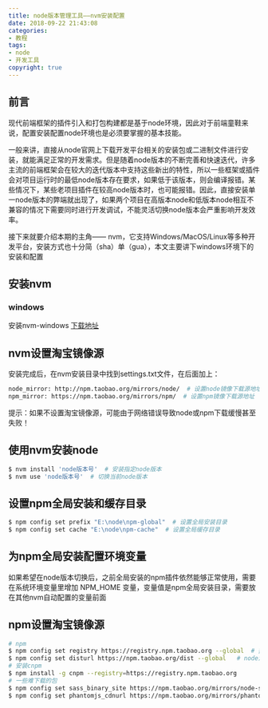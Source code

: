 ```yaml
---
title: node版本管理工具——nvm安装配置
date: 2018-09-22 21:43:08
categories:
- 教程
tags:
- node
- 开发工具
copyright: true
---
```


## 前言
现代前端框架的插件引入和打包构建都是基于node环境，因此对于前端童鞋来说，配置安装配置node环境也是必须要掌握的基本技能。

一般来讲，直接从node官网上下载开发平台相关的安装包或二进制文件进行安装，就能满足正常的开发需求。但是随着node版本的不断完善和快速迭代，许多主流的前端框架会在较大的迭代版本中支持这些新出的特性，所以一些框架或插件会对项目运行时的最低node版本存在要求，如果低于该版本，则会编译报错。某些情况下，某些老项目插件在较高node版本时，也可能报错。因此，直接安装单一node版本的弊端就出现了，如果两个项目在高版本node和低版本node相互不兼容的情况下需要同时进行开发调试，不能灵活切换node版本会严重影响开发效率。

接下来就要介绍本期的主角—— nvm，它支持Windows/MacOS/Linux等多种开发平台，<!-- more -->安装方式也十分简（sha）单（gua），本文主要讲下windows环境下的安装和配置
## 安装nvm
### windows
安装nvm-windows [下载地址](https://github.com/coreybutler/nvm-windows/releases)

## nvm设置淘宝镜像源
安装完成后，在nvm安装目录中找到settings.txt文件，在后面加上：
``` bash
node_mirror: http://npm.taobao.org/mirrors/node/  # 设置node镜像下载源地址
npm_mirror: https://npm.taobao.org/mirrors/npm/  # 设置npm镜像下载源地址
```
提示：如果不设置淘宝镜像源，可能由于网络错误导致node或npm下载缓慢甚至失败！

## 使用nvm安装node
``` bash
$ nvm install 'node版本号'  # 安装指定node版本
$ nvm use 'node版本号'  # 切换当前node版本
```

## 设置npm全局安装和缓存目录
``` bash
$ npm config set prefix "E:\node\npm-global"  # 设置全局安装目录
$ npm config set cache "E:\node\npm-cache"  # 设置全局缓存目录
```

## 为npm全局安装配置环境变量
如果希望在node版本切换后，之前全局安装的npm插件依然能够正常使用，需要在系统环境变量里增加 NPM_HOME 变量，变量值是npm全局安装目录，需要放在其他nvm自动配置的变量前面

## npm设置淘宝镜像源
``` bash
# npm
$ npm config set registry https://registry.npm.taobao.org --global  # 插件库镜像源
$ npm config set disturl https://npm.taobao.org/dist --global   # node源代码镜像源
# 安装cnpm
$ npm install -g cnpm --registry=https://registry.npm.taobao.org
# 一些难下载的包
$ npm config set sass_binary_site https://npm.taobao.org/mirrors/node-sass/ # node-sass插件
$ npm config set phantomjs_cdnurl https://npm.taobao.org/mirrors/phantomjs/ # phantomjs插件
```




